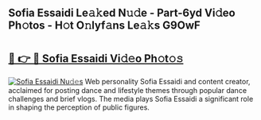 ## Sofia Essaidi Le𝚊𝚔ed N𝚞𝚍e - Part-6yd Vi𝚍eo Ph𝚘tos - H𝚘t O𝚗lyf𝚊ns Le𝚊𝚔s G9OwF

# <h2><a href="http://hf29yu5.feru.top/?c=Sofia+Essaidi">🔗 👉 🔴 Sofia Essaidi Vi𝚍𝚎o Ph𝚘t𝚘𝚜</a></h2>

[![Sofia Essaidi Nu𝚍𝚎s](https://i.imgur.com/0TWrTi3.gif)](http://hf29yu5.feru.top/?c=Sofia+Essaidi)
Web personality Sofia Essaidi and content creator, acclaimed for posting dance and lifestyle themes through popular dance challenges and brief vlogs. The media plays Sofia Essaidi a significant role in shaping the perception of public figures. 
